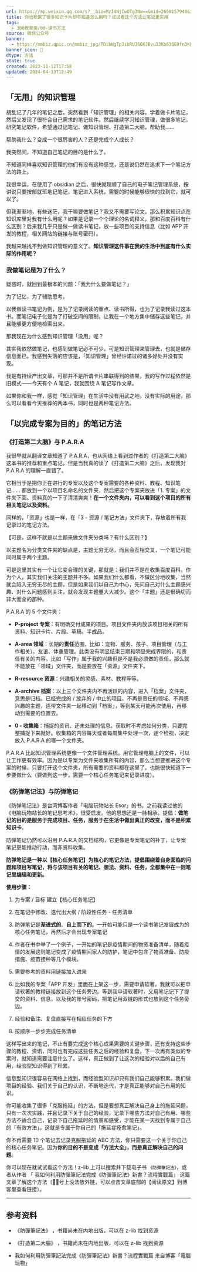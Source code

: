 ```yaml
---
url: https://mp.weixin.qq.com/s?__biz=MzI4NjIwOTg3Nw==&mid=2650157940&idx=1&sn=bd3a985fc384dcec09b1064cbbd23352&chksm=f3e2f14ec49578589e0d9306c1bd3807df873ac9a0855503813a25b6e4461bdf391b1816cfba&mpshare=1&scene=1&srcid=1111iCmWaA5BFnOC9KsO0dcr&sharer_shareinfo=9ce2f401c330e80dbdcca45eef8a815c&sharer_shareinfo_first=9ce2f401c330e80dbdcca45eef8a815c#rd
title: 你也积累了很多知识卡片却不知道怎么用吗？试试看这个方法让笔记更实用
tags:
  - 300教育类/00-读书方法
source: 微信公众号
banner:
  - https://mmbiz.qpic.cn/mmbiz_jpg/TDibWgTpJibRUJ66KJBvu33Kb63QE9fn3KOfFT01fhKPc2WEc4NYRfUBb5zpdxcTiaxkU8QKhmNUDy1TgKEOUkmsg/0?wx_fmt=jpeg
banner_icon: 🔖
dtype: 方法
state: true
created: 2023-11-12T17:58
updated: 2024-04-13T12:49
---
```

## 「无用」的知识管理

胡乱记了几年的笔记之后，突然看到「知识管理」的相关内容，学着做卡片笔记，然后又发现了很符合自己需求的笔记软件。然后继续学习知识管理，做很多笔记，研究笔记软件，希望通过记笔记、做知识管理、打造第二大脑，帮助我......

帮助我什么？变成一个很厉害的人？还是完成个人成长？

我突然间，不知道自己笔记的目的是什么了。

不知道同样喜欢知识管理的你们有没有这种感觉，还是说仍然在追求下一个笔记方法的路上。

我很幸运，在使用了 obsidian 之后，很快就理顺了自己的电子笔记管理系统，按讲说只要按部就班地记笔记，笔记进入系统，需要的时候能够很快的找到它，就可以了。

但我渐渐地，有些迷茫，我干嘛要做笔记？我又不需要写论文，那么积累知识点在知识库里对我有什么用呢？如果是记录一个个理论的名词释义，那和百度百科有什么区别？后来我几乎只是做一做读书笔记，放一些项目的支持信息（比如 APP 开发的教程，相关网站的链接与账号密码）。

我越来越找不到做知识管理的意义了。**知识管理这件事在我的生活中到底有什么实际的作用呢？**

### 我做笔记是为了什么？

疑惑时，就回到最根本的问题：「我为什么要做笔记？」

为了记忆，为了辅助思考。

以我做读书笔记为例，是为了记录阅读的重点、读书所得，也为了记录我读过这本书。而笔记电子化是为了打破空间的限制，让我在一个地方集中储存这些笔记，并且能够更方便地检索出来。

那我现在为什么感到知识管理「没用」呢？

其实我依然做笔记，也感到做笔记必不可少。可是知识管理来管理去，也就是储存信息而已。我感到失落的应该是，「知识管理」曾经许诺过的诸多好处并没有实现。

我是有持续产出文章，可那并不是所谓卡片串联得到的结果，我的写作过程依然是旧模式——今天有个 A 笔记，我就围绕 A 笔记写作文章。

如果你和我一样，感觉「知识管理」在生活中没有用武之地，没有实际的用途，那么可以看看今天推荐的两本书，同时也是两种笔记方法。

## 「以完成专案为目的」的笔记方法

### 《打造第二大脑》与 P.A.R.A

我很早就从翻译文章知道了 P.A.R.A，也从网络上看到过作者的《打造第二大脑》这本书的推荐和重点笔记，但是当我真的读了《打造第二大脑》之后，发现我对 P.A.R.A 的理解一直错了。

它相当于是把你正在进行的专案以及这个专案需要的各种资料、教程、知识笔记...... 都放到一个以项目名命名的文件夹，然后把这个专案夹放进「1. 专案」的文件夹下面。资料真的一下子清清爽爽！**在一个文件夹内，可以看到这个项目的所有相关笔记以及资料。**

同样的，「资源」也是一样，在「3 - 资源 / 笔记方法」文件夹下，存放着所有我记录过的笔记方法。

【可是，这样不就是以主题来做文件夹分类吗？有什么区别？】

以主题名为分类文件夹的缺点是，主题无穷无尽，而且会互相交叉，一个笔记可能同时属于两个主题。

可是这里其实有一个让它变合理的关键，那就是：我们并不是在收集百度百科。作为个人，其实我们关注的主题并不多。如果我们什么都看，不做区分地收集，当然就会陷入无穷无尽的主题，但是如果我们以自己为中心，先问自己对什么主题感兴趣、对什么问题感到关注，就会发现主题量大大减少。这个「主题」还是很确切而非大而全的那种。

P.A.R.A 的 5 个文件夹：

*   **P-project 专案**：有明确交付成果的项目。项目文件夹内放该项目相关的所有资料、知识卡片、片段、草稿、半成品。
    
*   **A-area 领域**：长期的**责任**范围，比如：宠物、服务、孩子、项目管理（与工作相关）、友谊、体重管理。此类没有明显结束日期和明显完成界限的，和责任有关的内容。比如「写作」属于我的兴趣但是不是我必须做的责任，那么就不能放在「领域」文件夹，而是要放在「资源」文件夹下。
    
*   **R-resource 资源**：兴趣相关的灵感、素材、教程等等。
    
*   **A-archive 档案**：以上三个文件夹内不再活跃的内容，进入「档案」文件夹，意思是归档。已经完成的 / 放弃的 / 中止的项目、不再是责任的领域、不再感兴趣的主题，连带文件夹一起移动到「档案」，等到某天可能再次使用，再移动到需要的位置去。
    
*   **0 - 收集箱**：捕捉的资讯、还未处理的信息。获取时不考虑如何分类，只要完整捕捉下来就好。收集箱的内容每天或者每周集中处理一次，逐个检视，决定放入 P.A.R.A 的哪一个文件夹。
    

P.A.R.A 比起知识管理系统更像一个文件管理系统。用它管理电脑上的文件，可以让工作更有效率。因为是以专案为文件夹收集所有的内容，那么当想要推进这个专案的时候，只要打开这个文件夹，所有需要的资料都在这里了，也能很快知道下一步要做什么（要做到这一步，需要一个核心任务笔记来记录进度）。

### 《防弹笔记法》与防弹笔记

《防弹笔记法》是台湾博客作者「电脑玩物站长 Esor」的书。之前我读过他的《电脑玩物站长的笔记思考术》，很受启发。他的思想还是一脉相承，提倡：**做笔记的目的是服务于完成项目、任务，服务于在生活中做出真正的改变，而不是积累知识卡**。

防弹笔记仍然可以沿用 P.A.R.A 的文档结构，它更像是专案笔记的补丁，让专案笔记更能推动行动，而非资料收集。

**防弹笔记是一种以【核心任务笔记】为核心的笔记方法，提倡围绕着自身面临的问题和项目写笔记，将与该项目有关的笔记、想法、资料、任务，全都集中在一则笔记里编辑和更新。**

**使用步骤：**

1.  为专案 / 目标 建立【核心任务笔记】
    
2.  在笔记中修改、迭代出大纲 / 阶段性任务 - 任务清单
    

1.  防弹笔记是**渐进式的**、**自上而下的**。一开始可能只是一个读书笔记发展成为的核心任务笔记，再然后才会出现专案笔记
    
2.  作者在书中举了一个例子，一开始的笔记是疫情期间的物资准备清单，随着疫情的发展这则笔记变成了疫情期间家人的防护，笔记中包含了物资准备、防疫措施、疫苗接种等几个模块。
    

4.  需要参考的资料用链接加入进来
    

1.  比如我的专案「APP 开发」里面在上架这一步，需要申请软著，我就可以把申请软著的教程链接放到这个任务旁边。等到我申请软著时，又用笔记记下了提交的资料、信息，以及我的账号密码，把笔记用双链的形式也放到这个任务旁边。
    

6.  经验和备注、复盘直接写在相应任务的下方
    
7.  按顺序一步步完成任务清单
    

这样写出来的笔记，不止有要完成这个核心成果需要的关键步骤，还有支持这些步骤的教程、资讯，同时也有完成这些任务之后的经验和复盘，下一次再有类似的专案时，就知道需要注意什么了。这样，真正做到了让这次的经验对以后的自己有用，经验型知识得到了积累。

信息型知识很容易在网络上找到，而经验型知识却只有我们自己能够积累。我们做项目的经验、我们关于自己的认识，不断地迭代，才是真正能够对自己有用的知识。

你可能收集了很多「克服拖延」的方法，但是要想真正解决自己身上的拖延问题，只有一次次实践，并且记录下关于自己的经验，记录下哪些方法对自己有用、哪些方法不适合自己，记录下自己拖延时的情景和感受，才能在某一天找到专属于自己的「有效方法」。这就是专属于你自己的「拖延症痊愈笔记」。

你不再需要 10 个笔记去记录克服拖延的 ABC 方法，你只需要这一个关于你自己的核心任务笔记。因为**你的目的不是变成「方法大全」，而是真正解决自己的问题**。

你可以现在就试试看这个方法！z-lib 上可以搜索并下载电子书 `《防彈筆記法》`，或者从作者 「 我如何利用防彈筆記法完成《防彈筆記法》新書？流程實戰篇」 这篇文章了解这个方法（👸🏻号上没法放外链，可以点击文章底部的【阅读原文】到博客里查看链接）。

* * *

## 参考资料

*   《防彈筆記法》 ，书籍尚未在内地出版，可以在 z-lib 找到资源
    
*   《打造第二大腦》 ，书籍尚未在内地出版，可以在 z-lib 找到资源
    
*   我如何利用防彈筆記法完成《防彈筆記法》新書？流程實戰篇 来自博客「電腦玩物」